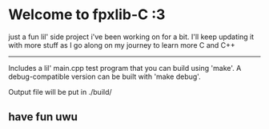 # Welcome to fpxlib-C :3

just a fun lil' side project i've been working on for a bit.
I'll keep updating it with more stuff as I go along on my journey to learn more C and C++

---

Includes a lil' main.cpp test program that you can build using 'make'.
A debug-compatible version can be built with 'make debug'.

Output file will be put in ./build/

## have fun uwu
